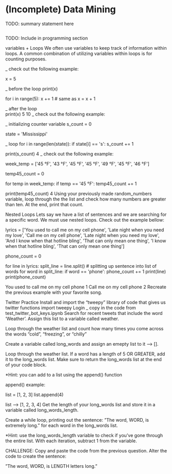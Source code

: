 # (Incomplete) Data Mining

TODO: summary statement here

```{tableofcontents}
```

TODO: Include in programming section


variables + Loops
We often use variables to keep track of information within loops. A common combination of utilizing variables within loops is for counting purposes.

_ check out the following example:

x = 5

_ before the loop
print(x)

for i in range(5):
    x += 1               # same as x = x + 1

_ after the loop    
print(x)
5
10
_ check out the following example:

_ initializing counter variable
s_count = 0

state = 'Mississippi'

_ loop
for i in range(len(state)):
    if state[i] == 's':
        s_count += 1


print(s_count)
4
_ check out the following example:

week_temp = ['45 °F', '43 °F', '45 °F', '45 °F', '49 °F', '45 °F', '46 °F']

temp45_count = 0

for temp in week_temp:
    if temp == '45 °F':
        temp45_count += 1

print(temp45_count)
4
Using your previously made random_numbers variable, loop through the the list and check how many numbers are greater than ten. At the end, print that count.

Nested Loops
Lets say we have a list of sentences and we are searching for a specific word. We must use nested loops. Check out the example bellow:

lyrics = ['You used to call me on my cell phone',
         'Late night when you need my love',
         'Call me on my cell phone',
         'Late night when you need my love',
         'And I know when that hotline bling',
         'That can only mean one thing',
         'I know when that hotline bling',
         'That can only mean one thing']

phone_count = 0

for line in lyrics:
    split_line = line.split() # splitting up sentence into list of words
    for word in split_line:
        if word == 'phone':
            phone_count += 1
            print(line)
            print(phone_count)

You used to call me on my cell phone
1
Call me on my cell phone
2
Recreate the previous example with your favorite song.

Twitter Practice
Install and import the “tweepy” library of code that gives us twitter functions
import tweepy
Login
_ copy in the code from test_twitter_bot_keys.ipynb
Search for recent tweets that include the word ‘Weather’. Assign this list to a variable called weather.

Loop through the weather list and count how many times you come across the words “cold”, “freezing”, or “chilly”

Create a variable called long_words and assign an emepty list to it –> [].

Loop through the weather list. If a word has a length of 5 OR GREATER, add it to the long_words list. Make sure to return the long_words list at the end of your code block.

*Hint: you can add to a list using the append() function

append() example:

list = [1, 2, 3]
list.append(4)

list  -->  [1, 2, 3, 4]
Get the length of your long_words list and store it in a variable called long_words_length.

Create a while loop, printing out the sentence: ”The word, WORD, is extremely long.” for each word in the long_words list.

*Hint: use the long_words_length variable to check if you’ve gone through the entire list. With each iteration, subtract 1 from the variable.

CHALLENGE: Copy and paste the code from the previous question. Alter the code to create the sentence:

”The word, WORD, is LENGTH letters long.”
